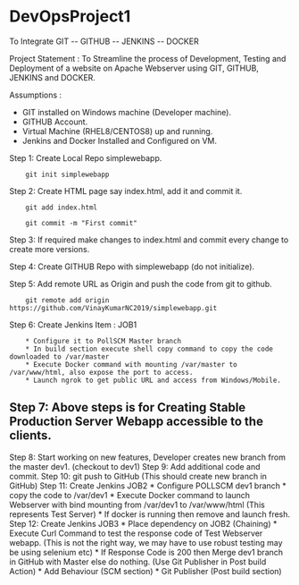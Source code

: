 # DevOpsProject1

To Integrate GIT -- GITHUB -- JENKINS -- DOCKER 

 Project Statement : To Streamline the process of Development, Testing and Deployment of a website on Apache Webserver using GIT, GITHUB, JENKINS and DOCKER. 
 
 Assumptions :
 
 * GIT installed on Windows machine (Developer machine).
 * GITHUB Account.
 * Virtual Machine (RHEL8/CENTOS8) up and running.
 * Jenkins and Docker Installed and Configured on VM.
 
 Step 1: Create Local Repo simplewebapp.
 
        git init simplewebapp
        
 Step 2: Create HTML page say index.html, add it and commit it.
 
        git add index.html
        
        git commit -m "First commit"
        
Step 3: If required make changes to index.html and commit every change to create more versions.

Step 4: Create GITHUB Repo with simplewebapp (do not initialize).

Step 5: Add remote URL as Origin and push the code from git to github.

        git remote add origin https://github.com/VinayKumarNC2019/simplewebapp.git 
        
Step 6: Create Jenkins Item : JOB1

        * Configure it to PollSCM Master branch
        * In build section execute shell copy command to copy the code downloaded to /var/master
        * Execute Docker command with mounting /var/master to /var/www/html, also expose the port to access.
        * Launch ngrok to get public URL and access from Windows/Mobile.
Step 7:   Above steps is for Creating Stable Production Server Webapp accessible to the clients.
---------------------------------------------------------------------------------------------------------------
Step 8:   Start working on new features, Developer creates new branch from the master dev1. (checkout to dev1)
Step 9:   Add additional code and commit.
Step 10:  git push to GitHub (This should create new branch in GitHub)
Step 11:  Create Jenkins JOB2
           * Configure POLLSCM dev1 branch
           * copy the code to /var/dev1
           * Execute Docker command to launch Webserver with bind mounting from /var/dev1 to /var/www/html (This represents Test Server)
           * If docker is running then remove and launch fresh.
Step 12:  Create Jenkins JOB3
           * Place dependency on JOB2 (Chaining)
           * Execute Curl Command to test the response code of Test Webserver webapp. (This is not the right way, we may have to use robust testing may be using selenium etc)
           * If Response Code is 200 then Merge dev1 branch in GitHub with Master else do nothing. (Use Git Publisher in Post build Action)
               * Add Behaviour (SCM section)
               * Git Publisher (Post build section)
               

 
 

